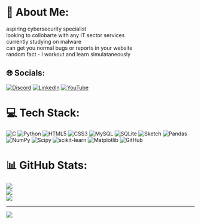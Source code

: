 # 💫 About Me:
aspiring cybersecurity specialist<br>looking to collobarte with any IT sector services<br>currently studying on  malware <br>can get  you  normal bugs or reports in your website<br>random fact - i workout and learn simulataneously


## 🌐 Socials:
[![Discord](https://img.shields.io/badge/Discord-%237289DA.svg?logo=discord&logoColor=white)](https://discord.gg/713428303599370361) [![LinkedIn](https://img.shields.io/badge/LinkedIn-%230077B5.svg?logo=linkedin&logoColor=white)](https://linkedin.com/in/https://www.linkedin.com/in/athish-millenn-ab32172aa/) [![YouTube](https://img.shields.io/badge/YouTube-%23FF0000.svg?logo=YouTube&logoColor=white)](https://youtube.com/@https://www.youtube.com/@asterisksmusic) 

# 💻 Tech Stack:
![C](https://img.shields.io/badge/c-%2300599C.svg?style=for-the-badge&logo=c&logoColor=white) ![Python](https://img.shields.io/badge/python-3670A0?style=for-the-badge&logo=python&logoColor=ffdd54) ![HTML5](https://img.shields.io/badge/html5-%23E34F26.svg?style=for-the-badge&logo=html5&logoColor=white) ![CSS3](https://img.shields.io/badge/css3-%231572B6.svg?style=for-the-badge&logo=css3&logoColor=white) ![MySQL](https://img.shields.io/badge/mysql-4479A1.svg?style=for-the-badge&logo=mysql&logoColor=white) ![SQLite](https://img.shields.io/badge/sqlite-%2307405e.svg?style=for-the-badge&logo=sqlite&logoColor=white) ![Sketch](https://img.shields.io/badge/Sketch-FFB387?style=for-the-badge&logo=sketch&logoColor=black) ![Pandas](https://img.shields.io/badge/pandas-%23150458.svg?style=for-the-badge&logo=pandas&logoColor=white) ![NumPy](https://img.shields.io/badge/numpy-%23013243.svg?style=for-the-badge&logo=numpy&logoColor=white) ![Scipy](https://img.shields.io/badge/SciPy-%230C55A5.svg?style=for-the-badge&logo=scipy&logoColor=%white) ![scikit-learn](https://img.shields.io/badge/scikit--learn-%23F7931E.svg?style=for-the-badge&logo=scikit-learn&logoColor=white) ![Matplotlib](https://img.shields.io/badge/Matplotlib-%23ffffff.svg?style=for-the-badge&logo=Matplotlib&logoColor=black) ![GitHub](https://img.shields.io/badge/github-%23121011.svg?style=for-the-badge&logo=github&logoColor=white)
# 📊 GitHub Stats:
![](https://github-readme-stats.vercel.app/api?username=athish-mp&theme=dark&hide_border=true&include_all_commits=false&count_private=false)<br/>
![](https://github-readme-streak-stats.herokuapp.com/?user=athish-mp&theme=dark&hide_border=true)<br/>
![](https://github-readme-stats.vercel.app/api/top-langs/?username=athish-mp&theme=dark&hide_border=true&include_all_commits=false&count_private=false&layout=compact)

---
[![](https://visitcount.itsvg.in/api?id=athish-mp&icon=0&color=0)](https://visitcount.itsvg.in)

<!-- Proudly created with GPRM ( https://gprm.itsvg.in ) -->